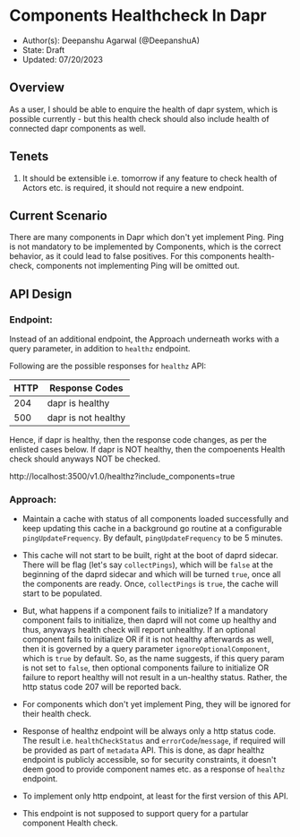 # Components Healthcheck In Dapr

* Author(s): Deepanshu Agarwal (@DeepanshuA)
* State: Draft
* Updated: 07/20/2023

## Overview
As a user, I should be able to enquire the health of dapr system, which is possible currently - but this health check should also include health of connected dapr components as well.

## Tenets
1. It should be extensible i.e. tomorrow if any feature to check health of Actors etc. is required, it should not require a new endpoint.

## Current Scenario
There are many components in Dapr which don't yet implement Ping. 
Ping is not mandatory to be implemented by Components, which is the correct behavior, as it could lead to false positives.
For this components health-check, components not implementing Ping will be omitted out.

## API Design
### Endpoint:
Instead of an additional endpoint, the Approach underneath works with a query parameter, in addition to `healthz` endpoint.

Following are the possible responses for `healthz` API:

| HTTP | Response Codes | 
| -------- | -------- | 
| 204     | dapr is healthy     | 
| 500     | dapr is not healthy     | 

Hence, if dapr is healthy, then the response code changes, as per the enlisted cases below.
If dapr is NOT healthy, then the compoenents Health check should anyways NOT be checked.

http://localhost:3500/v1.0/healthz?include_components=true

### Approach: 
- Maintain a cache with status of all components loaded successfully and keep updating this cache in a background go routine at a configurable `pingUpdateFrequency`. By default, `pingUpdateFrequency` to be 5 minutes.

- This cache will not start to be built, right at the boot of daprd sidecar. There will be flag (let's say `collectPings`), which will be `false` at the beginning of the daprd sidecar and which will be turned `true`, once all the components are ready.
Once, `collectPings` is `true`, the cache will start to be populated.

- But, what happens if a component fails to initialize? 
If a mandatory component fails to initialize, then daprd will not come up healthy and thus, anyways health check will report unhealthy.
If an optional component fails to initialize OR if it is not healthy afterwards as well, then it is governed by a query parameter `ignoreOptionalComponent`, which is `true` by default. So, as the name suggests, if this query param is not set to `false`, then optional components failure to initialize OR failure to report healthy will not result in a un-healthy status. Rather, the http status code 207 will be reported back.

- For components which don't yet implement Ping, they will be ignored for their health check.

- Response of healthz endpoint will be always only a http status code.
The result i.e. `healthCheckStatus` and `errorCode`/`message`, if required will be provided as part of `metadata` API. This is done, as dapr healthz endpoint is publicly accessible, so for security constraints, it doesn't deem good to provide component names etc. as a response of `healthz` endpoint.

- To implement only http endpoint, at least for the first version of this API.

- This endpoint is not supposed to support query for a partular component Health check.
